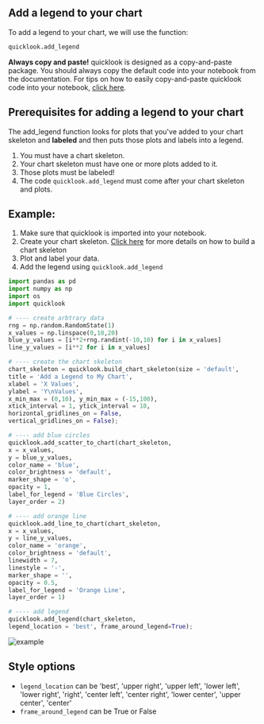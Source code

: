 ## Add a legend to your chart
To add a legend to your chart, we will use the function:
```python
quicklook.add_legend
```

**Always copy and paste!** quicklook is designed as a copy-and-paste package. You should always copy the default code into your notebook from the documentation.
For tips on how to easily copy-and-paste quicklook code into your notebook, [click here](https://github.com/alexdsbreslav/quicklook/blob/master/how_to_use_quicklook/copy_and_paste_quicklook_code.md). 

## Prerequisites for adding a legend to your chart
The add_legend function looks for plots that you've added to your chart skeleton and **labeled** and then puts those plots and labels into a legend.
1. You must have a chart skeleton.
2. Your chart skeleton must have one or more plots added to it.
3. Those plots must be labeled!
4. The code `quicklook.add_legend` must come after your chart skeleton and plots.

## Example:
1. Make sure that quicklook is imported into your notebook.
2. Create your chart skeleton. [Click here](https://github.com/alexdsbreslav/quicklook/blob/master/how_to_use_quicklook/build_chart_skeleton.md) for more details on how to build a chart skeleton
3. Plot and label your data.
4. Add the legend using `quicklook.add_legend`

```python
import pandas as pd
import numpy as np
import os
import quicklook
```
```python
# ---- create arbtrary data
rng = np.random.RandomState(1)
x_values = np.linspace(0,10,20)
blue_y_values = [i**2+rng.randint(-10,10) for i in x_values]
line_y_values = [i**2 for i in x_values]

# ---- create the chart skeleton
chart_skeleton = quicklook.build_chart_skeleton(size = 'default',
title = 'Add a Legend to My Chart',
xlabel = 'X Values',
ylabel = 'Y\nValues',
x_min_max = (0,10), y_min_max = (-15,100),
xtick_interval = 1, ytick_interval = 10,
horizontal_gridlines_on = False,
vertical_gridlines_on = False);

# ---- add blue circles
quicklook.add_scatter_to_chart(chart_skeleton,
x = x_values,
y = blue_y_values,
color_name = 'blue',
color_brightness = 'default',
marker_shape = 'o',
opacity = 1,
label_for_legend = 'Blue Circles',
layer_order = 2)

# ---- add orange line
quicklook.add_line_to_chart(chart_skeleton,
x = x_values,
y = line_y_values,
color_name = 'orange',
color_brightness = 'default',
linewidth = 7,
linestyle = '-',
marker_shape = '',
opacity = 0.5,
label_for_legend = 'Orange Line',
layer_order = 1)

# ---- add legend
quicklook.add_legend(chart_skeleton,
legend_location = 'best', frame_around_legend=True);
```
![example](https://github.com/alexdsbreslav/quicklook/blob/master/images/plots/legend/example.png)
## Style options
- `legend_location` can be 'best', 'upper right', 'upper left', 'lower left', 'lower right', 'right', 'center left', 'center right', 'lower center', 'upper center', 'center'
- `frame_around_legend` can be True or False
